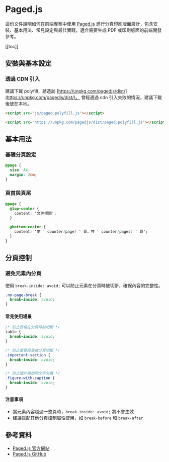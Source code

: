 # Paged.js

這份文件說明如何在前端專案中使用 [Paged.js](https://www.pagedjs.org/) 進行分頁印刷版面設計，包含安裝、基本用法、常見設定與最佳實踐，適合需要生成 PDF 或印刷版面的前端開發參考。

[[toc]]

## 安裝與基本設定

### 透過 CDN 引入

建議下載 polyfill，請造訪 [https://unpkg.com/pagedjs/dist/](https://unpkg.com/pagedjs/dist/)。
曾經遇過 cdn 引入失敗的情況，建議下載後放在本地。

```html
<script src="js/paged.polyfill.js"></script>
```

```html
<script src="https://unpkg.com/pagedjs/dist/paged.polyfill.js"></script>
```

## 基本用法

### 基礎分頁設定

```css
@page {
  size: A4;
  margin: 2cm;
}
```

### 頁首與頁尾

```css
@page {
  @top-center {
    content: '文件標題';
  }

  @bottom-center {
    content: '第 ' counter(page) ' 頁，共 ' counter(pages) ' 頁';
  }
}
```

## 分頁控制

### 避免元素內分頁

使用 `break-inside: avoid;` 可以防止元素在分頁時被切斷，確保內容的完整性。

```css
.no-page-break {
  break-inside: avoid;
}
```

#### 常見使用場景

```css
/* 防止表格在分頁時被切斷 */
table {
  break-inside: avoid;
}

/* 防止重要段落被分頁切斷 */
.important-section {
  break-inside: avoid;
}

/* 防止圖片與說明文字分離 */
.figure-with-caption {
  break-inside: avoid;
}
```

#### 注意事項

- 當元素內容超過一整頁時，`break-inside: avoid;` 將不會生效
- 建議搭配其他分頁控制屬性使用，如 `break-before` 和 `break-after`

## 參考資料

- [Paged.js 官方網站](https://www.pagedjs.org/)
- [Paged.js GitHub](https://github.com/pagedjs/pagedjs)
